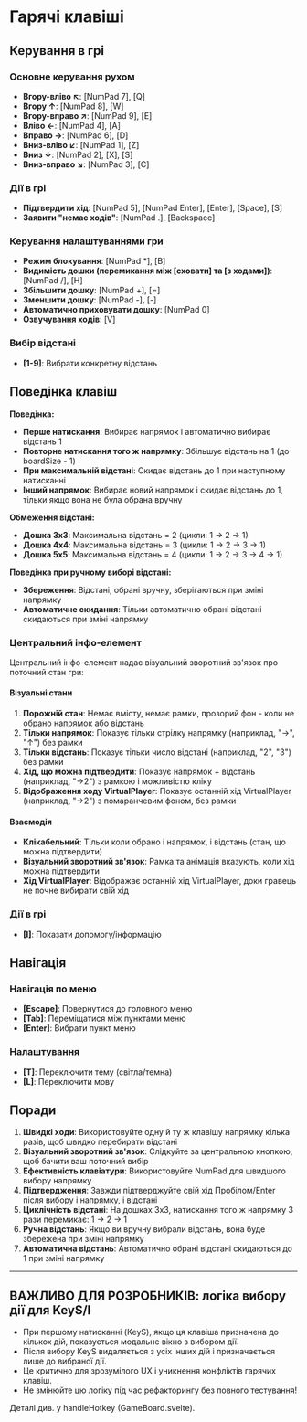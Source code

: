 # Гарячі клавіші
## Керування в грі

### Основне керування рухом
- **Вгору-вліво ↖**: [NumPad 7], [Q]
- **Вгору ↑**: [NumPad 8], [W]
- **Вгору-вправо ↗**: [NumPad 9], [E]
- **Вліво ←**: [NumPad 4], [A]
- **Вправо →**: [NumPad 6], [D]
- **Вниз-вліво ↙**: [NumPad 1], [Z]
- **Вниз ↓**: [NumPad 2], [X], [S]
- **Вниз-вправо ↘**: [NumPad 3], [C]

### Дії в грі
- **Підтвердити хід**: [NumPad 5], [NumPad Enter], [Enter], [Space], [S]
- **Заявити "немає ходів"**: [NumPad .], [Backspace]

### Керування налаштуваннями гри
- **Режим блокування**: [NumPad *], [B]
- **Видимість дошки (перемикання між [сховати] та [з ходами])**: [NumPad /], [H]
- **Збільшити дошку**: [NumPad +], [=]
- **Зменшити дошку**: [NumPad -], [-]
- **Автоматично приховувати дошку**: [NumPad 0]
- **Озвучування ходів**: [V]

### Вибір відстані
- **[1-9]**: Вибрати конкретну відстань

## Поведінка клавіш

**Поведінка:**
- **Перше натискання**: Вибирає напрямок і автоматично вибирає відстань 1
- **Повторне натискання того ж напрямку**: Збільшує відстань на 1 (до boardSize - 1)
- **При максимальній відстані**: Скидає відстань до 1 при наступному натисканні
- **Інший напрямок**: Вибирає новий напрямок і скидає відстань до 1, тільки якщо вона не була обрана вручну

**Обмеження відстані:**
- **Дошка 3x3**: Максимальна відстань = 2 (цикли: 1 → 2 → 1)
- **Дошка 4x4**: Максимальна відстань = 3 (цикли: 1 → 2 → 3 → 1)
- **Дошка 5x5**: Максимальна відстань = 4 (цикли: 1 → 2 → 3 → 4 → 1)

**Поведінка при ручному виборі відстані:**
- **Збереження**: Відстані, обрані вручну, зберігаються при зміні напрямку
- **Автоматичне скидання**: Тільки автоматично обрані відстані скидаються при зміні напрямку

### Центральний інфо-елемент
Центральний інфо-елемент надає візуальний зворотний зв'язок про поточний стан гри:

#### Візуальні стани
1. **Порожній стан**: Немає вмісту, немає рамки, прозорий фон - коли не обрано напрямок або відстань
2. **Тільки напрямок**: Показує тільки стрілку напрямку (наприклад, "→", "↑") без рамки
3. **Тільки відстань**: Показує тільки число відстані (наприклад, "2", "3") без рамки
4. **Хід, що можна підтвердити**: Показує напрямок + відстань (наприклад, "→2") з рамкою і можливістю кліку
5. **Відображення ходу VirtualPlayer**: Показує останній хід VirtualPlayer (наприклад, "→2") з помаранчевим фоном, без рамки

#### Взаємодія
- **Клікабельний**: Тільки коли обрано і напрямок, і відстань (стан, що можна підтвердити)
- **Візуальний зворотний зв'язок**: Рамка та анімація вказують, коли хід можна підтвердити
- **Хід VirtualPlayer**: Відображає останній хід VirtualPlayer, доки гравець не почне вибирати свій хід

### Дії в грі
- **[I]**: Показати допомогу/інформацію

## Навігація

### Навігація по меню
- **[Escape]**: Повернутися до головного меню
- **[Tab]**: Переміщатися між пунктами меню
- **[Enter]**: Вибрати пункт меню

### Налаштування
- **[T]**: Переключити тему (світла/темна)
- **[L]**: Переключити мову


## Поради

1. **Швидкі ходи**: Використовуйте одну й ту ж клавішу напрямку кілька разів, щоб швидко перебирати відстані
2. **Візуальний зворотний зв'язок**: Слідкуйте за центральною кнопкою, щоб бачити ваш поточний вибір
3. **Ефективність клавіатури**: Використовуйте NumPad для швидшого вибору напрямку
4. **Підтвердження**: Завжди підтверджуйте свій хід Пробілом/Enter після вибору і напрямку, і відстані
5. **Циклічність відстані**: На дошках 3x3, натискання того ж напрямку 3 рази перемикає: 1 → 2 → 1
6. **Ручна відстань**: Якщо ви вручну вибрали відстань, вона буде збережена при зміні напрямку
7. **Автоматична відстань**: Автоматично обрані відстані скидаються до 1 при зміні напрямку

---

## ВАЖЛИВО ДЛЯ РОЗРОБНИКІВ: логіка вибору дії для KeyS/І

- При першому натисканні (KeyS), якщо ця клавіша призначена до кількох дій, показується модальне вікно з вибором дії.
- Після вибору KeyS видаляється з усіх інших дій і призначається лише до вибраної дії.
- Це критично для зрозумілого UX і уникнення конфліктів гарячих клавіш.
- Не змінюйте цю логіку під час рефакторингу без повного тестування!

Деталі див. у handleHotkey (GameBoard.svelte).
